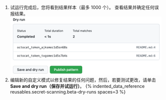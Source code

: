 1. 试运行完成后，您将看到结果样本（最多 1000 个）。 查看结果并确定任何误报结果。 ![显示空运行结果的屏幕截图](/assets/images/help/repository/secret-scanning-publish-pattern.png)
1. 编辑新的自定义模式以修复结果的任何问题，然后，若要测试更改，请单击 **Save and dry run（保存并试运行）**。
{% indented_data_reference reusables.secret-scanning.beta-dry-runs spaces=3 %}
